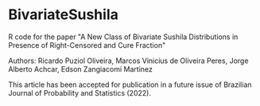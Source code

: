 # BivariateSushila
R code for the paper "A New Class of Bivariate Sushila Distributions in Presence of Right-Censored and Cure Fraction"

Authors:
Ricardo Puziol Oliveira, Marcos Vinicius de Oliveira Peres, Jorge Alberto Achcar, Edson Zangiacomi Martinez

This article has been accepted for publication in a future issue of Brazilian Journal of Probability and Statistics (2022).

